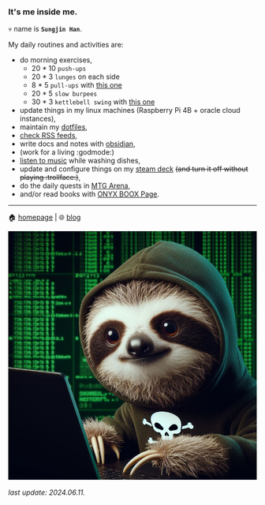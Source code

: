 ### It's me inside me.

💀 name is **`Sungjin Han`**.

My daily routines and activities are:

* do morning exercises,
  * 20 * 10 `push-ups`
  * 20 * 3 `lunges` on each side
  * 8 * 5 `pull-ups` with [this one](https://raw.githubusercontent.com/meinside/meinside/main/res/things/pullup_bar.jpg)
  * 20 * 5 `slow burpees`
  * 30 * 3 `kettlebell swing` with [this one](https://raw.githubusercontent.com/meinside/meinside/main/res/things/kettlebell_12kg.jpg)
* update things in my linux machines (Raspberry Pi 4B + oracle cloud instances),
* maintain my [dotfiles](https://github.com/meinside/dotfiles),
* [check RSS feeds](https://apps.apple.com/kr/app/reeder-5/id1529448980),
* write docs and notes with [obsidian](https://obsidian.md/),
* (work for a living :godmode:)
* [listen to music](https://play.google.com/store/apps/details?id=com.spiralplayerx) while washing dishes,
* update and configure things on my [steam deck](https://store.steampowered.com/steamdeck) ~~(and turn it off without playing :trollface:)~~,
* do the daily quests in [MTG Arena](https://magic.wizards.com/en/mtgarena),
* and/or read books with [ONYX BOOX Page](https://onyxboox.com/boox_page).

----

🏠 [homepage](https://meinside.dev) | 🌐 [blog](https://blog.meinside.dev)

![generated with noiselith](https://raw.githubusercontent.com/meinside/meinside/main/res/profile/sloth.jpg)

*last update: 2024.06.11.*
